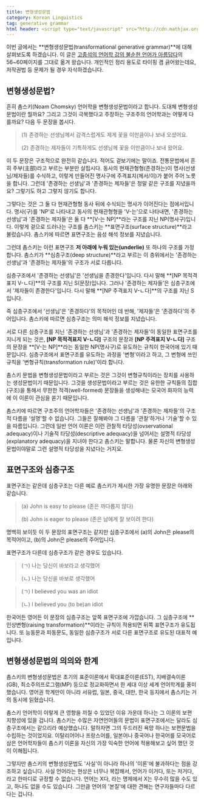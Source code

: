 ```yaml
---
title: 변형생성문법
category: Korean Linguistics
tag: generative grammar
html header: <script type="text/javascript" src="http://cdn.mathjax.org/mathjax/latest/MathJax.js?config=TeX-AMS_SVG"></script>
---
```


이번 글에서는 **변형생성문법(transformational generative grammar)**에 대해 살펴보도록 하겠습니다. 이 글은 [고종석의 언어학 강의 불순한 언어가 아름답다](http://book.naver.com/bookdb/book_detail.nhn?bid=9511771)의 56~60페이지를 그대로 옮겨 왔습니다. 개인적인 정리 용도로 타이핑 겸 긁어왔는데요, 저작권법 등 문제가 될 경우 자삭하겠습니다.



## 변형생성문법?

흔히 촘스키(Noam Chomsky) 언어학을 변형생성문법이라고 합니다. 도대체 변형생성문법이란 뭘까요? 그리고 그것이 극복했다고 주장하는 구조주의 언어학과는 어떻게 다를까요? 다음 두 문장을 봅시다.

> (1) 존경하는 선생님께서 감격스럽게도 제게 꽃을 이만큼이나 보내 오셨어요.
>
> (2) 존경하는 제자들이 기특하게도 선생님께 꽃을 이만큼이나 보내 왔어요.

이 두 문장은 구조적으로 완전히 같습니다. 적어도 겉보기에는 말이죠. 전통문법에서 흔히 주부(主部)라고 부르는 부분만 살핍시다. 동사의 현재관형형(존경하는)이 명사(선생님/제자들)를 수식하고, 이렇게 만들어진 명사구에 주격표지(께서/이)가 붙어 주어 노릇을 합니다. 그런데 '존경하는 선생님'과 '존경하는 제자들'은 정말 같은 구조를 지녔을까요? 그렇기도 하고 그렇지 않기도 합니다.

그렇다는 것은 그 둘 다 현재관형형 동사 뒤에 수식되는 명사가 이어진다는 점에서입니다. 명사(구)를 'NP'로 나타내고 동사의 현재관형형을 'V-는'으로 나타내면, '존경하는 선생님'과 '존경하는 제자들'은 둘 다 **[V-는 NP]**라는 구조를 지닌 NP(명사구)입니다. 이렇게 겉으로 드러나는 구조를 촘스키는 **표면구조(surface structure)**라고 불렀습니다. 촘스키에 따르면 표면구조는 음성 해석 정보를 지녔습니다.

그런데 촘스키는 이런 표면구조 **저 아래에 누워 있는(underlie)** 또 하나의 구조를 가정합니다. 촘스키가 **심층구조(deep structure)**라고 부르는 이 층위에서는 '존경하는 선생님'과 '존경하는 제자들'의 구조가 서로 다릅니다. 

심층구조에서 '존경하는 선생님'은 '선생님을 존경한다'입니다. 다시 말해 **[NP 목적격표지 V-ㄴ다]**의 구조를 지닌 S(문장)입니다. 그러나 '존경하는 제자들'은 심층구조에서 '제자들이 존경한다'입니다. 다시 말해 **[NP 주격표지 V-ㄴ다]**의 구조를 지닌 S입니다. 

즉 심층구조에서 '선생님'은 '존경하다'의 목적어인 데 반해, '제자들'은 '존경하다'의 주어입니다. 촘스키에 따르면 심층구조는 의미 해석 정보를 지녔습니다.

서로 다른 심층구조를 지닌 '존경하는 선생님'과 '존경하는 제자들'이 동일한 표면구조를 지니게 되는 것은, **[NP 목적격표지 V-ㄴ다]** 구조의 문장과 **[NP 주격표지 V-ㄴ다]** 구조의 문장을 **[V-는 NP]**라는 동일한 NP(명사구)로 유도하는 규칙이 한국어에 있기 때문입니다. 심층구조에서 표면구조를 유도하는 과정을 '변형'이라고 하고, 그 변형에 쓰인 규칙을 '변형규칙(transformation rule)'이라 합니다.

촘스키 문법을 변형생성문법이라고 부르는 것은 그것이 변형규칙이라는 장치를 사용하는 생성문법이기 때문입니다. 그것을 생성문법이라고 부르는 것은 유한한 규칙들의 집합(구조)을 통해서 무한한 적격(well-formed) 문장들을 생성해내는 모국어 화자의 능력에 이 이론이 관심을 쏟기 때문입니다. 

촘스키에 따르면 구조주의 언어학자들은 '존경하는 선생님'과 '존경하는 제자들'의 구조적 다름을 '설명'할 수 없습니다. 그들은 잘해봐야 그 다름을 '관찰'하거나 '기술'할 수 있을 따름입니다. 그런데 일반 언어 이론은 이런 관찰적 타당성(ovservational adequacy)이나 기술적 타당성(descriptive adequacy)을 넘어서는 설명적 타당성(explanatory adequacy)을 지녀야 한다고 촘스키는 말합니다. 물론 자신의 변형생성문법이야말로 그런 설명적 타당성을 지녔다는 거지요.



## 표면구조와 심층구조

표면구조는 같은데 심층구조는 다른 예로 촘스키가 제시한 가장 유명한 문장은 아래와 같습니다.

> (a) John is easy to please (존은 까다롭지 않다)
>
> (b) John is eager to please (존은 남에게 잘 보이려 한다)

명백히 보이듯 이 두 문장의 표면구조는 같지만 심층구조에서 (a)의 John은 please의 목적어이고, (b)의 John은 please의 주어입니다.

표면구조가 다른데 심층구조가 같은 경우도 있습니다. 

> (ㄱ) 나는 당신이 바보라고 생각했어
>
> (ㄴ) 나는 당신을 바보로 생각했어

> (ㄱ) I believed you was an idiot
>
> (ㄴ) I believed you (to be)an idiot

한국어든 영어든 이 문장의 심층구조는 앞쪽 표면구조에 가깝습니다. 그 심층구조에 **인상변형(raising transformation)**이라는 규칙이 적용되면 뒤쪽 표면구조가 유도됩니다. 또 능동문과 피동문도, 동일한 심층구조가 서로 다른 표면구조로 유도된 대표적 예입니다.



## 변형생성문법의 의의와 한계

촘스키의 변형생성문법은 초기의 표준이론에서 확대표준이론(EST), 지배결속이론(GB), 최소주의프로그램(MP) 등으로 정교화하면서 한 세대 이상 세계 언어학계를 풍미했습니다. 영어권 학계만이 아니라 서유럽, 일본, 중국, 대만, 한국 등지에서 촘스키는 거의 동시에 읽혔습니다.

촘스키 언어학이 이렇게 큰 영향을 끼칠 수 있었던 이유 가운데 하나는 그 이론의 보편 지향성에 있을 겁니다. 촘스키는 수많은 자연언어들의 문법이 표면구조에서는 달라도 심층구조에서는 같으리라 예상했습니다. 말하자면 그의 두드러진 욕망 하나는 보편문법을 수립하는 것이었지요. 이탈리어어나 프랑스어를, 일본어나 중국어나 한국어를 모국어로 삼은 언어학자들이 촘스키 이론을 자신의 가장 익숙한 언어에 적용해보고 싶어 했던 것이 이해됩니다.

그렇지만 촘스키의 변형생성문법도 '사실'이 아니라 하나의 '이론'에 불과하다는 점을 강조하고 싶습니다. 사실 언어라는 현상은 너무나 복잡해서, 언어가 이거다, 또는 저거다, 라고 한마디로 규정할 수 없습니다. 언어는 X다, 라는 명제에서 X는 무수히 많을 수도 있고, 하나도 없을 수도 있습니다. 그만큼 언어의 '본질'에 대한 견해는 연구자들마다 다르다는 겁니다.

